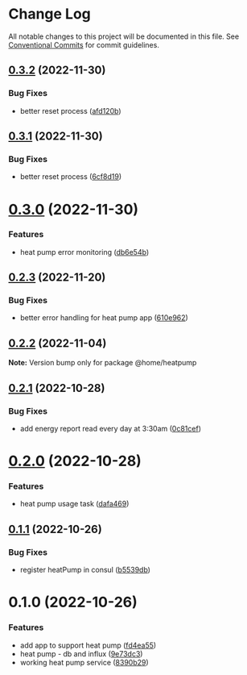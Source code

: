 # Change Log

All notable changes to this project will be documented in this file.
See [Conventional Commits](https://conventionalcommits.org) for commit guidelines.

## [0.3.2](https://github.com/mariusz-kabala/homeAutomation/compare/@home/heatpump@0.3.1...@home/heatpump@0.3.2) (2022-11-30)


### Bug Fixes

* better reset process ([afd120b](https://github.com/mariusz-kabala/homeAutomation/commit/afd120b2375e7b2e83605c26b94251e0db569838))





## [0.3.1](https://github.com/mariusz-kabala/homeAutomation/compare/@home/heatpump@0.3.0...@home/heatpump@0.3.1) (2022-11-30)


### Bug Fixes

* better reset process ([6cf8d19](https://github.com/mariusz-kabala/homeAutomation/commit/6cf8d197bd79076d761d6c405c9960fd2e5401a5))





# [0.3.0](https://github.com/mariusz-kabala/homeAutomation/compare/@home/heatpump@0.2.3...@home/heatpump@0.3.0) (2022-11-30)


### Features

* heat pump error monitoring ([db6e54b](https://github.com/mariusz-kabala/homeAutomation/commit/db6e54b5a3468ff60b06efbbc9e100d77b4e6335))





## [0.2.3](https://github.com/mariusz-kabala/homeAutomation/compare/@home/heatpump@0.2.2...@home/heatpump@0.2.3) (2022-11-20)


### Bug Fixes

* better error handling for heat pump app ([610e962](https://github.com/mariusz-kabala/homeAutomation/commit/610e962cba2940083913ba037fc3653ddc318d21))





## [0.2.2](https://github.com/mariusz-kabala/homeAutomation/compare/@home/heatpump@0.2.1...@home/heatpump@0.2.2) (2022-11-04)

**Note:** Version bump only for package @home/heatpump





## [0.2.1](https://github.com/mariusz-kabala/homeAutomation/compare/@home/heatpump@0.2.0...@home/heatpump@0.2.1) (2022-10-28)


### Bug Fixes

* add energy report read every day at 3:30am ([0c81cef](https://github.com/mariusz-kabala/homeAutomation/commit/0c81cef1e9ed6745b36e80049645004e967ce82e))





# [0.2.0](https://github.com/mariusz-kabala/homeAutomation/compare/@home/heatpump@0.1.1...@home/heatpump@0.2.0) (2022-10-28)


### Features

* heat pump usage task ([dafa469](https://github.com/mariusz-kabala/homeAutomation/commit/dafa46909403ea77b5018b28a457ba1eb55ed8f2))





## [0.1.1](https://github.com/mariusz-kabala/homeAutomation/compare/@home/heatpump@0.1.0...@home/heatpump@0.1.1) (2022-10-26)


### Bug Fixes

* register heatPump in consul ([b5539db](https://github.com/mariusz-kabala/homeAutomation/commit/b5539db513f0bd68f3af21112b8c1fa53a4de096))





# 0.1.0 (2022-10-26)


### Features

* add app to support heat pump ([fd4ea55](https://github.com/mariusz-kabala/homeAutomation/commit/fd4ea55d62b1c2142409aca912c837e6fbb6860c))
* heat pump - db and influx ([9e73dc3](https://github.com/mariusz-kabala/homeAutomation/commit/9e73dc36ac5ad200ff2d3d4a6a20cdcaab195de5))
* working heat pump service ([8390b29](https://github.com/mariusz-kabala/homeAutomation/commit/8390b295e74c3b63ca44224d0cbb3894fb27462b))
